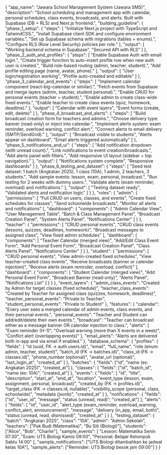 {
  "app_name": "Jawara School Management System (Jawara SMS)",
  "description": "School scheduling and management app with calendar, personal schedules, class events, broadcasts, and alerts. Built with Supabase (DB + RLS) and Next.js frontend.",
  "building_guideline": {
    "phase_1_setup": {
      "steps": [
        "Initialize Next.js project with TypeScript and TailwindCSS.",
        "Install Supabase client SDK and configure environment variables.",
        "Set up Supabase schema with migrations (tables + enums).",
        "Configure RLS (Row Level Security) policies per role."
      ],
      "output": [
        "Working backend schema in Supabase",
        "Secured API with RLS"
      ]
    },
    "phase_2_auth_and_profiles": {
      "steps": [
        "Enable Supabase Auth with email login.",
        "Create trigger function to auto-insert profile row when new auth user is created.",
        "Build role-based routing (admin, teacher, student).",
        "Add profile editing page (name, avatar, phone)."
      ],
      "output": [
        "User login/registration working",
        "Profile auto-created and editable"
      ]
    },
    "phase_3_calendar_and_events": {
      "steps": [
        "Implement calendar component (react-big-calendar or similar).",
        "Fetch events from Supabase and merge layers (admin, teacher, student personal).",
        "Enable CRUD for personal events (teacher + student).",
        "Enable admin to create class-wide fixed events.",
        "Enable teacher to create class events (quiz, homework, deadline)."
      ],
      "output": [
        "Calendar with event layers",
        "Event forms (create, edit, delete)"
      ]
    },
    "phase_4_broadcast_and_alerts": {
      "steps": [
        "Build broadcast creation form for teachers and admins.",
        "Choose delivery type: banner (read-only) or inject into calendar.",
        "Implement alerts system: exam reminder, overload warning, conflict alert.",
        "Connect alerts to email delivery (SMTP/SendGrid)."
      ],
      "output": [
        "Broadcast visible to students",
        "Alerts appear on dashboard",
        "Email alerts triggered automatically"
      ]
    },
    "phase_5_notifications_and_ui": {
      "steps": [
        "Add notification dropdown (with unread count).",
        "Link notifications to event creation/broadcasts.",
        "Add alerts panel with filters.",
        "Add responsive UI layout (sidebar + top navigation)."
      ],
      "output": [
        "Notifications system complete",
        "Responsive dashboards"
      ]
    },
    "phase_6_testing_and_dataset": {
      "steps": [
        "Seed test dataset: 1 batch (Angkatan 2025), 1 class (10A), 1 admin, 2 teachers, 3 students.",
        "Add sample events: lesson, exam, personal, broadcast.",
        "Run testing for 2 weeks with dummy users.",
        "Validate alerts (exam reminder, overload) and notifications."
      ],
      "output": [
        "Testing dataset ready",
        "Validated alerts and notification logic"
      ]
    }
  },
  "roles": {
    "admin": {
      "permissions": [
        "Full CRUD on users, classes, and events",
        "Create fixed schedules for classes",
        "Send schoolwide broadcasts",
        "Monitor all alerts and notifications"
      ],
      "dashboard": {
        "components": [
          "Admin Calendar View",
          "User Management Table",
          "Batch & Class Management Panel",
          "Broadcast Creation Panel",
          "System Alerts Panel",
          "Notifications Center"
        ]
      }
    },
    "teacher": {
      "permissions": [
        "CRUD personal events",
        "CRUD class events (lessons, quizzes, deadlines, homework)",
        "Broadcast messages to assigned class",
        "View fixed admin schedules"
      ],
      "dashboard": {
        "components": [
          "Teacher Calendar (merged view)",
          "Add/Edit Class Event Form",
          "Add Personal Event Form",
          "Broadcast Creation Panel",
          "Class Alerts Panel",
          "Notifications Center"
        ]
      }
    },
    "student": {
      "permissions": [
        "CRUD personal events",
        "View admin-created fixed schedules",
        "View teacher-created class events",
        "Receive broadcasts (banner or calendar injection)",
        "Receive alerts (exam reminder, overload, conflict)"
      ],
      "dashboard": {
        "components": [
          "Student Calendar (merged view)",
          "Add Personal Event Form",
          "Broadcast Banner (read-only)",
          "Alerts Panel",
          "Notifications List"
        ]
      }
    }
  },
  "event_layers": {
    "admin_class_events": "Created by Admin for target classes (fixed schedule)",
    "teacher_class_events": "Created by Teacher for assigned class (quizzes, homework, deadlines)",
    "teacher_personal_events": "Private to Teacher",
    "student_personal_events": "Private to Student"
  },
  "features": {
    "calendar": "Every user sees a merged calendar of admin events, class events, and their personal events.",
    "personal_events": "Teacher and Student can add/edit/delete their own events.",
    "broadcast": "Teacher can broadcast either as a message banner OR calendar injection to class.",
    "alerts": [
      "Exam reminder (H-1)",
      "Overload warning (more than X events in a week)",
      "Conflict alert (overlapping events)"
    ],
    "email_alerts": "Alerts are delivered both in-app and via email if enabled."
  },
  "database_schema": {
    "profiles": {
      "fields": [
        "id (uuid, FK → auth.users.id)",
        "email",
        "full_name",
        "role (enum: admin, teacher, student)",
        "batch_id (FK → batches.id)",
        "class_id (FK → classes.id)",
        "phone_number (optional)",
        "avatar_url (optional)",
        "last_login_at",
        "created_at"
      ]
    },
    "batches": {
      "fields": ["id", "name (ex: Angkatan 2025)", "created_at"]
    },
    "classes": {
      "fields": ["id", "batch_id", "name (ex: 10A)", "created_at"]
    },
    "events": {
      "fields": [
        "id",
        "title",
        "description",
        "start_at",
        "end_at",
        "location",
        "event_type (lesson, exam, assignment, personal, broadcast)",
        "created_by (FK → profiles.id)",
        "target_class (FK → classes.id, nullable)",
        "visibility_scope (personal, class, schoolwide)",
        "metadata (jsonb)",
        "created_at"
      ]
    },
    "notifications": {
      "fields": ["id", "user_id", "message", "status (unread, read)", "created_at"]
    },
    "alerts": {
      "fields": [
        "id",
        "user_id",
        "alert_type (exam_reminder, overload_warning, conflict_alert, announcement)",
        "message",
        "delivery (in_app, email, both)",
        "status (unread, read, dismissed)",
        "created_at"
      ]
    }
  },
  "testing_dataset": {
    "batch": "Angkatan 2025",
    "class": "10A",
    "admin": "Admin Sekolah",
    "teachers": ["Pak Budi (Matematika)", "Bu Siti (Biologi)"],
    "students": ["Alice", "Bob", "Charlie"],
    "sample_events": [
      "Lesson: Matematika Senin 07:30",
      "Exam: UTS Biologi Kamis 09:00",
      "Personal: Belajar Kelompok Sabtu 14:00"
    ],
    "sample_notifications": ["UTS Biologi ditambahkan ke jadwal kelas 10A"],
    "sample_alerts": ["Reminder: UTS Biologi besok jam 09:00"]
  }
}
